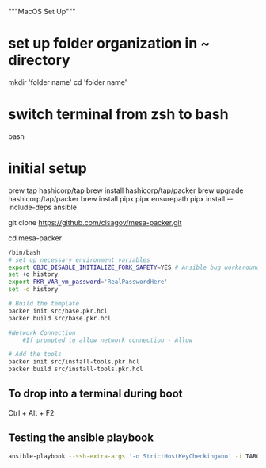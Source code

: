 """MacOS Set Up"""

# set up folder organization in ~ directory
mkdir 'folder name'
cd 'folder name'

# switch terminal from zsh to bash 
bash

# initial setup 
brew tap hashicorp/tap
brew install hashicorp/tap/packer
brew upgrade hashicorp/tap/packer
brew install pipx
pipx ensurepath
pipx install --include-deps ansible

git clone https://github.com/cisagov/mesa-packer.git

cd mesa-packer

```bash
/bin/bash
# set up necessary environment variables
export OBJC_DISABLE_INITIALIZE_FORK_SAFETY=YES # Ansible bug workaround
set +o history
export PKR_VAR_vm_password='RealPasswordHere'
set -o history

# Build the template
packer init src/base.pkr.hcl
packer build src/base.pkr.hcl

#Network Connection
    #If prompted to allow network connection - Allow

# Add the tools
packer init src/install-tools.pkr.hcl
packer build src/install-tools.pkr.hcl
```

## To drop into a terminal during boot
Ctrl + Alt + F2

## Testing the ansible playbook

```bash
ansible-playbook --ssh-extra-args '-o StrictHostKeyChecking=no' -i TARGET_IP_ADDRESS, -u SSH_USER --extra-vars 'ansible_ssh_pass=SSH_PASS' --extra-vars '{vm_tools_dir: /opt/, vm_username: SSH_USER, vm_hostname: mesa-ops}' ansible/playbook.yml
```